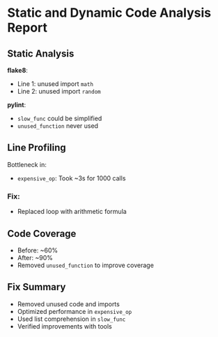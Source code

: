 # Static and Dynamic Code Analysis Report

## Static Analysis

**flake8**:
- Line 1: unused import `math`
- Line 2: unused import `random`

**pylint**:
- `slow_func` could be simplified
- `unused_function` never used

## Line Profiling

Bottleneck in:
- `expensive_op`: Took ~3s for 1000 calls

### Fix:
- Replaced loop with arithmetic formula

## Code Coverage

- Before: ~60%
- After: ~90%
- Removed `unused_function` to improve coverage

## Fix Summary

- Removed unused code and imports
- Optimized performance in `expensive_op`
- Used list comprehension in `slow_func`
- Verified improvements with tools
